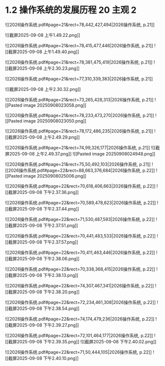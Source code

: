 # 1.2  操作系统的发展历程  20 主观 2 
![[2026操作系统.pdf#page=21&rect=78,442,427,494|2026操作系统, p.21]]

![[截屏2025-09-08 上午1.49.22.png]]



![[2026操作系统.pdf#page=21&rect=78,415,477,446|2026操作系统, p.21]]
![[截屏2025-09-08 上午1.49.40.png]]


![[2026操作系统.pdf#page=21&rect=78,381,475,419|2026操作系统, p.21]]
![[截屏2025-09-08 上午2.30.23.png]]


![[2026操作系统.pdf#page=21&rect=77,310,339,383|2026操作系统, p.21]]

![[截屏2025-09-08 上午2.30.32.png]]

![[2026操作系统.pdf#page=21&rect=73,265,428,313|2026操作系统, p.21]]
![[Pasted image 20250908023058.png]]


![[2026操作系统.pdf#page=21&rect=78,233,473,270|2026操作系统, p.21]]
![[Pasted image 20250908023050.png]]


![[2026操作系统.pdf#page=21&rect=78,172,486,235|2026操作系统, p.21]]
![[截屏2025-09-08 上午2.49.29.png]]


![[2026操作系统.pdf#page=21&rect=74,99,326,177|2026操作系统, p.21]]
![[截屏2025-09-08 上午2.49.37.png]]
![[Pasted image 20250908024948.png]]

![[2026操作系统.pdf#page=21&rect=75,50,492,103|2026操作系统, p.21]]
![[2026操作系统.pdf#page=22&rect=88,663,376,684|2026操作系统, p.22]]
![[Pasted image 20250908025006.png]]


![[2026操作系统.pdf#page=22&rect=70,618,406,663|2026操作系统, p.22]]
![[截屏2025-09-08 下午2.37.36.png]]



![[2026操作系统.pdf#page=22&rect=70,589,478,623|2026操作系统, p.22]]
![[截屏2025-09-08 下午2.37.44.png]]


![[2026操作系统.pdf#page=22&rect=71,530,487,593|2026操作系统, p.22]]
![[截屏2025-09-08 下午2.37.51.png]]


![[2026操作系统.pdf#page=22&rect=70,441,483,533|2026操作系统, p.22]]
![[截屏2025-09-08 下午2.37.57.png]]


![[2026操作系统.pdf#page=22&rect=70,411,463,446|2026操作系统, p.22]]
![[截屏2025-09-08 下午2.38.06.png]]


![[2026操作系统.pdf#page=22&rect=70,338,368,415|2026操作系统, p.22]]
![[截屏2025-09-08 下午2.38.13.png]]


![[2026操作系统.pdf#page=22&rect=74,307,467,341|2026操作系统, p.22]]
![[截屏2025-09-08 下午2.38.20.png]]


![[2026操作系统.pdf#page=22&rect=72,234,461,308|2026操作系统, p.22]]
![[截屏2025-09-08 下午2.38.54.png]]


![[2026操作系统.pdf#page=22&rect=74,174,479,236|2026操作系统, p.22]]
![[截屏2025-09-08 下午2.39.27.png]]


![[2026操作系统.pdf#page=22&rect=72,101,464,177|2026操作系统, p.22]]
![[截屏2025-09-08 下午2.39.35.png]]
![[截屏2025-09-08 下午2.40.02.png]]

![[2026操作系统.pdf#page=22&rect=71,50,444,105|2026操作系统, p.22]]
![[截屏2025-09-08 下午2.40.10.png]]
